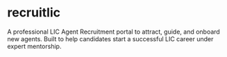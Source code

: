 # recruitlic
A professional LIC Agent Recruitment portal to attract, guide, and onboard new agents. Built to help candidates start a successful LIC career under expert mentorship.
